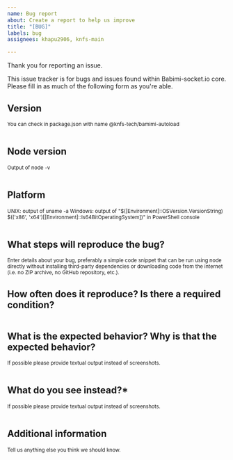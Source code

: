 ```yaml
---
name: Bug report
about: Create a report to help us improve
title: "[BUG]"
labels: bug
assignees: khapu2906, knfs-main

---
```


Thank you for reporting an issue.

This issue tracker is for bugs and issues found within Babimi-socket.io core.
Please fill in as much of the following form as you're able.

## Version
<sub>You can check in package.json  with name @knfs-tech/bamimi-autoload</sub>
```
```
## Node version
<sub>Output of node -v</sub>
```
```
## Platform
<sub>UNIX: output of uname -a
Windows: output of "$([Environment]::OSVersion.VersionString) $(('x86', 'x64')[[Environment]::Is64BitOperatingSystem])" in PowerShell console</sub>
```
```
## What steps will reproduce the bug?
<sub>Enter details about your bug, preferably a simple code snippet that can be run using node directly without installing third-party dependencies or downloading code from the internet (i.e. no ZIP archive, no GitHub repository, etc.).</sub>

## How often does it reproduce? Is there a required condition?
```
```
## What is the expected behavior? Why is that the expected behavior?
<sub>If possible please provide textual output instead of screenshots.</sub>
```
```
## What do you see instead?*
<sub>If possible please provide textual output instead of screenshots.</sub>
```
```

## Additional information
<sub> Tell us anything else you think we should know.</sub>
```
```
